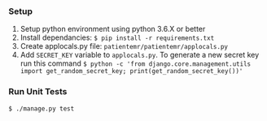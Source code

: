 
### Setup
1. Setup python environment using python 3.6.X or better
2. Install dependancies: `$ pip install -r requirements.txt`
3. Create applocals.py file: `patientemr/patientemr/applocals.py`
4. Add `SECRET_KEY` variable to `applocals.py`. To generate a new secret key run this command `$ python -c 'from django.core.management.utils import get_random_secret_key; print(get_random_secret_key())'`

### Run Unit Tests
```bash
$ ./manage.py test
```
